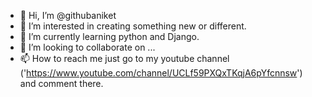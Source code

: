 - 👋 Hi, I’m @githubaniket
- 👀 I’m interested in creating something new or different.
- 🌱 I’m currently learning python and Django.
- 💞️ I’m looking to collaborate on ...
- 📫 How to reach me just go to my youtube channel ('https://www.youtube.com/channel/UCLf59PXQxTKqjA6pYfcnnsw') and comment there.


<!---
githubaniket/githubaniket is a ✨ special ✨ repository because its `README.md` (this file) appears on your GitHub profile.
You can click the Preview link to take a look at your changes.
--->
